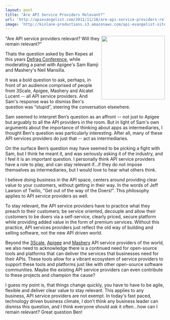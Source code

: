```yaml
---
layout: post
title: "Are API Service Providers Relevant?"
url: 'http://apievangelist.com/2011/11/28/are-api-service-providers-relevant/'
image: 'http://kinlane-productions.s3.amazonaws.com/api-evangelist-site/blog/defrag-2011.jpg'
---
```


[<img class="c1" src="http://kinlane-productions.s3.amazonaws.com/events/defrag-2011/defrag-2011.jpg" alt="" width="200" align="right" />][1]

"Are API service providers relevant? Will they remain relevant?"

Thats the question asked by Ben Kepes at this years [Defrag Conference][1], while moderating a panel with Apigee's Sam Ramji and Mashery's Neil Mansilla.

It was a bold question to ask, perhaps, in front of an audience comprised of people from 3Scale, Apigee, Mashery and Alcatel Lucent -- all API service providers. And Sam's response was to dismiss Ben's question was “stupid”, steering the conversation elsewhere.

Sam seemed to interpret Ben’s question as an affront -- not just to Apigee but arguably to all the API providers in the room. But in light of Sam's own arguments about the importance of thinking about apps as intermediaries, I thought Ben's question was particularly interesting. After all, many of these API services providers do just that -- act as intermediaries.

On the surface Ben’s question may have seemed to be picking a fight with Sam, but I think he meant it, and was seriously asking it of the industry, and I feel it is an important question. I personally think API service providers have a role to play, and can stay relevant if...if they do not impose themselves as intermediaries, but I would love to hear what others think.

I believe doing business in the API space, centers around providing clear value to your customers, without getting in their way. In the words of Jeff Lawson of Twilio, "Get out of the way of the Doers!". This philosophy applies to API service providers as well.

To stay relevant, the API service providers have to practice what they preach to their customers; be service oriented, decouple and allow their customers to be doers via a self-service, clearly priced, secure platform while providing added value in the form of premium services. Without this practice, API services providers just reflect the old way of building and selling software, not the new API driven world.

Beyond the [3Scale][2], [Apigee][3] and [Mashery][4] API service providers of the world, we also need to acknowledge there is a continued need for open-source tools and platforms that can deliver the services that businesses need for their APIs. These tools allow for a vibrant ecosystem of service providers to support these tools and platforms just like with other open-source software communities. Maybe the existing API service providers can even contribute to these projects and champion the cause?

I guess my point is, that things change quickly, you have to have to be agile, flexible and deliver clear value to stay relevant. This applies to any business, API service providers are not exempt. In today's fast paced, technology driven business climate, I don't think any business leader can dismiss this question, and I think everyone should ask it often...how can I remain relevant? Great question Ben!

   [1]: http://defragcon.com/ (Defag Conf)
   [2]: http://blog.apievangelist.com/serviceproviders/3scale.php (3Scale)
   [3]: http://blog.apievangelist.com/serviceproviders/apigee.php (Apigee)
   [4]: http://blog.apievangelist.com/serviceproviders/mashery.php (Mashery)
